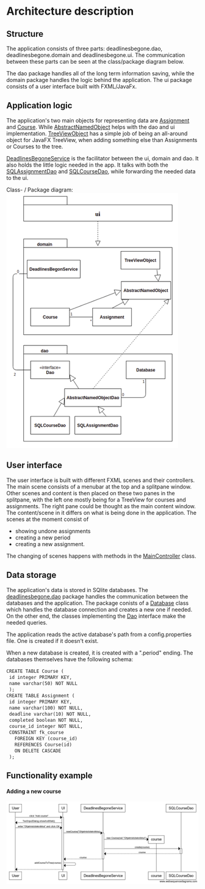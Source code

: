 # Architecture description  

## Structure  
The application consists of three parts: deadlinesbegone.dao, deadlinesbegone.domain and deadlinesbegone.ui. The communication between these parts can be seen at the class/package diagram below.  

The dao package handles all of the long term information saving, while the domain package handles the logic behind the application. The ui package consists of a user interface built with FXML/JavaFx.  

## Application logic   
The application's two main objects for representing data are [Assignment](https://github.com/Darake/deadlines-begone/blob/master/DeadlinesBegone/src/main/java/deadlinesbegone/domain/Assignment.java) and [Course](https://github.com/Darake/deadlines-begone/blob/master/DeadlinesBegone/src/main/java/deadlinesbegone/domain/Course.java). While [AbstractNamedObject](https://github.com/Darake/deadlines-begone/blob/master/DeadlinesBegone/src/main/java/deadlinesbegone/domain/AbstractNamedObject.java) helps with the dao and ui implementation. [TreeViewObject](https://github.com/Darake/deadlines-begone/blob/master/DeadlinesBegone/src/main/java/deadlinesbegone/domain/TreeViewObject.java) has a simple job of being an all-around object for JavaFX TreeView, when adding something else than Assignments or Courses to the tree.  

[DeadlinesBegoneService](https://github.com/Darake/deadlines-begone/blob/master/DeadlinesBegone/src/main/java/deadlinesbegone/domain/DeadlinesBegoneService.java) is the facilitator between the ui, domain and dao. It also holds the little logic needed in the app. It talks with both the [SQLAssignmentDao](https://github.com/Darake/deadlines-begone/blob/master/DeadlinesBegone/src/main/java/deadlinesbegone/dao/SQLAssignmentDao.java) and [SQLCourseDao](https://github.com/Darake/deadlines-begone/blob/master/DeadlinesBegone/src/main/java/deadlinesbegone/dao/SQLCourseDao.java), while forwarding the needed data to the ui.  
  
Class- / Package diagram:    
<img src="https://raw.githubusercontent.com/Darake/deadlines-begone/master/documentation/images/a-1.png" width="450">  

## User interface  
The user interface is built with different FXML scenes and their controllers. The main scene consists of a menubar at the top and a splitpane window. Other scenes and content is then placed on these two panes in the splitpane, with the left one mostly being for a TreeView for courses and assignments. The right pane could be thought as the main content window. The content/scene in it differs on what is being done in the application. The scenes at the moment consist of  
* showing undone assignments  
* creating a new period  
* creating a new assignment.  

The changing of scenes happens with methods in the [MainController](https://github.com/Darake/deadlines-begone/blob/master/DeadlinesBegone/src/main/java/deadlinesbegone/ui/MainController.java) class.  

## Data storage  
The application's data is stored in SQlite databases. The [deadlinesbegone.dao](https://github.com/Darake/deadlines-begone/tree/master/DeadlinesBegone/src/main/java/deadlinesbegone/dao) package handles the communication between the databases and the application. The package conists of a [Database](https://github.com/Darake/deadlines-begone/blob/master/DeadlinesBegone/src/main/java/deadlinesbegone/dao/Database.java) class which handles the database connection and creates a new one if needed. On the other end, the classes implementing the [Dao](https://github.com/Darake/deadlines-begone/blob/master/DeadlinesBegone/src/main/java/deadlinesbegone/dao/Dao.java) interface make the needed queries.  

The application reads the active database's path from a config.properties file. One is created if it doesn't exist.  

When a new database is created, it is created with a ".period" ending. The databases themselves have the following schema:  
``` 
CREATE TABLE Course (
 id integer PRIMARY KEY,
 name varchar(50) NOT NULL
 );
CREATE TABLE Assignment (
 id integer PRIMARY KEY,
 name varchar(100) NOT NULL,
 deadline varchar(10) NOT NULL,
 completed boolean NOT NULL,
 course_id integer NOT NULL,
 CONSTRAINT fk_course
   FOREIGN KEY (course_id)
   REFERENCES Course(id)
   ON DELETE CASCADE
 );
```  

## Functionality example
#### Adding a new course  
<img src="https://raw.githubusercontent.com/Darake/deadlines-begone/master/documentation/images/a-2.png" width="800">  
